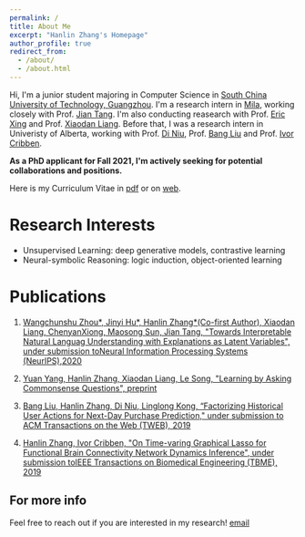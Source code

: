 ```yaml
---
permalink: /
title: About Me
excerpt: "Hanlin Zhang's Homepage"
author_profile: true
redirect_from: 
  - /about/
  - /about.html
---
```


Hi, I'm a junior student majoring in Computer Science in [South China University of Technology, Guangzhou](http://www.scut.edu.cn/english/index.html). I'm a research intern in [Mila](https://mila.quebec/en/), working closely with Prof. [Jian Tang](https://jian-tang.com/). I'm also conducting reasearch with Prof. [Eric Xing](http://www.cs.cmu.edu/~epxing/) and Prof. [Xiaodan Liang](https://www.cs.cmu.edu/~xiaodan1/). Before that, I was a research intern in Univeristy of Alberta, working with Prof. [Di Niu](https://sites.ualberta.ca/~dniu/Homepage/Home.html), Prof. [Bang Liu](https://sites.ualberta.ca/~bang3/)  and Prof. [Ivor Cribben](https://www.ualberta.ca/business/about/contact-us/school-directory/ivor-cribben).

**As a PhD applicant for Fall 2021, I'm actively seeking for potential collaborations and positions.**

Here is my Curriculum Vitae in [pdf](../files/hanlin_CV.pdf) or on [web](https://cshlzhang.github.io/cv/).

Research Interests
======

* Unsupervised Learning: deep generative models, contrastive learning
* Neural-symbolic Reasoning: logic induction, object-oriented learning

Publications
======
1. [Wangchunshu Zhou*, Jinyi Hu*, Hanlin Zhang*(Co-first Author), Xiaodan Liang, ChenyanXiong, Maosong Sun, Jian Tang, "Towards Interpretable Natural Languag Understanding with Explanations as Latent Variables", under submission toNeural Information Processing Systems (NeurIPS),2020](../files/NeurIPS2020.pdf)

2. [Yuan Yang, Hanlin Zhang, Xiaodan Liang, Le Song, "Learning by Asking Commonsense Questions", preprint](../files/logic.pdf)
  
3. [Bang Liu, Hanlin Zhang, Di Niu, Linglong Kong, “Factorizing Historical User Actions for Next-Day Purchase Prediction," under submission to ACM Transactions on the Web (TWEB), 2019](../files/TWEB.pdf)

4. [Hanlin Zhang, Ivor Cribben, "On Time-varing Graphical Lasso for Functional Brain Connectivity Network Dynamics Inference", under submission toIEEE Transactions on Biomedical Engineering (TBME), 2019](../files/fMRI.pdf)

For more info
------
Feel free to reach out if you are interested in my research! [email](cszhanghl@gmail.com)
